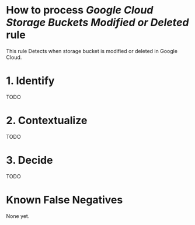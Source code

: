 # How to process *Google Cloud Storage Buckets Modified or Deleted* rule
This rule Detects when storage bucket is modified or deleted in Google Cloud.

# 1. Identify
TODO

# 2. Contextualize
TODO

# 3. Decide
TODO

# Known False Negatives
None yet.
